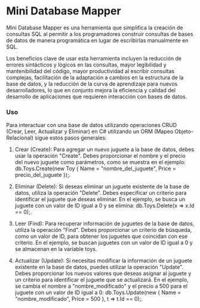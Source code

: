 # Mini Database Mapper

Mini Database Mapper es una herramienta que simplifica la creación de consultas SQL al permitir a los programadores construir consultas de bases de datos de manera programática en lugar de escribirlas manualmente en SQL.

Los beneficios clave de usar esta herramienta incluyen la reducción de errores sintácticos y lógicos en las consultas, mayor legibilidad y mantenibilidad del código, mayor productividad al escribir consultas complejas, facilitación de la adaptación a cambios en la estructura de la base de datos, y la reducción de la curva de aprendizaje para nuevos desarrolladores, lo que en conjunto mejora la eficiencia y calidad del desarrollo de aplicaciones que requieren interacción con bases de datos.

### Uso

Para interactuar con una base de datos utilizando operaciones CRUD (Crear, Leer, Actualizar y Eliminar) en C# utilizando un ORM (Mapeo Objeto-Relacional) sigue estos pasos generales:

1. Crear (Create): Para agregar un nuevo juguete a la base de datos, debes usar la operación "Create". Debes proporcionar el nombre y el precio del nuevo juguete como parámetros, como se muestra en el ejemplo: db.Toys.Create(new Toy { Name = "nombre_del_juguete", Price = precio_del_juguete });.

2. Eliminar (Delete): Si deseas eliminar un juguete existente de la base de datos, utiliza la operación "Delete". Debes especificar un criterio para identificar el juguete que deseas eliminar. En el ejemplo, se busca un juguete con un valor de ID igual a 0 y se elimina: db.Toys.Delete(x => x.Id == 0);.

3. Leer (Find): Para recuperar información de juguetes de la base de datos, utiliza la operación "Find". Debes proporcionar un criterio de búsqueda, como un valor de ID, para obtener los juguetes que coincidan con ese criterio. En el ejemplo, se buscan juguetes con un valor de ID igual a 0 y se almacenan en la variable toys.

4. Actualizar (Update): Si necesitas modificar la información de un juguete existente en la base de datos, puedes utilizar la operación "Update". Debes proporcionar los nuevos valores que deseas asignar al juguete y un criterio para identificar el juguete que se actualizará. En el ejemplo, se cambia el nombre a "nombre_modificado" y el precio a 500 para el juguete con un valor de ID igual a 0: db.Toys.Update(new { Name = "nombre_modificado", Price = 500 }, t => t.Id == 0);.
